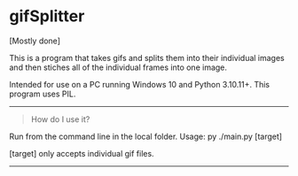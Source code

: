 # gifSplitter

[Mostly done]

This is a program that takes gifs and splits them into their individual images and then stiches all of the individual frames into one image.

Intended for use on a PC running Windows 10 and Python 3.10.11+. This program uses PIL.

---

> How do I use it?

Run from the command line in the local folder.
Usage: py ./main.py [target]

[target] only accepts individual gif files.

---
